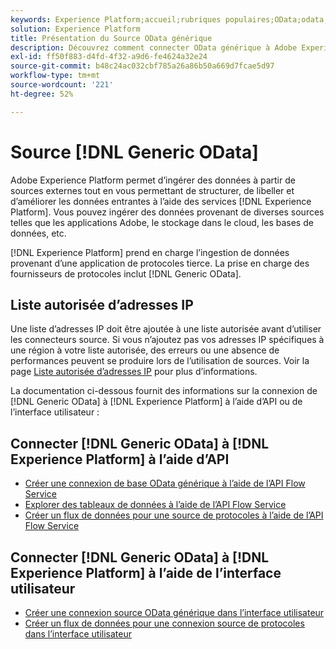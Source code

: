 ```yaml
---
keywords: Experience Platform;accueil;rubriques populaires;OData;odata;oData;OData générique;odata générique
solution: Experience Platform
title: Présentation du Source OData générique
description: Découvrez comment connecter OData générique à Adobe Experience Platform à l’aide d’API ou de l’interface utilisateur.
exl-id: ff50f883-d4fd-4f32-a9d6-fe4624a32e24
source-git-commit: b48c24ac032cbf785a26a86b50a669d7fcae5d97
workflow-type: tm+mt
source-wordcount: '221'
ht-degree: 52%

---
```


# Source [!DNL Generic OData]

Adobe Experience Platform permet d’ingérer des données à partir de sources externes tout en vous permettant de structurer, de libeller et d’améliorer les données entrantes à l’aide des services [!DNL Experience Platform]. Vous pouvez ingérer des données provenant de diverses sources telles que les applications Adobe, le stockage dans le cloud, les bases de données, etc.

[!DNL Experience Platform] prend en charge l’ingestion de données provenant d’une application de protocoles tierce. La prise en charge des fournisseurs de protocoles inclut [!DNL Generic OData].

## Liste autorisée d’adresses IP

Une liste d’adresses IP doit être ajoutée à une liste autorisée avant d’utiliser les connecteurs source. Si vous n’ajoutez pas vos adresses IP spécifiques à une région à votre liste autorisée, des erreurs ou une absence de performances peuvent se produire lors de l’utilisation de sources. Voir la page [Liste autorisée d’adresses IP](../../ip-address-allow-list.md) pour plus d’informations.

La documentation ci-dessous fournit des informations sur la connexion de [!DNL Generic OData] à [!DNL Experience Platform] à l’aide d’API ou de l’interface utilisateur :

## Connecter [!DNL Generic OData] à [!DNL Experience Platform] à lʼaide dʼAPI

- [Créer une connexion de base OData générique à l’aide de l’API Flow Service](../../tutorials/api/create/protocols/odata.md)
- [Explorer des tableaux de données à l’aide de l’API Flow Service](../../tutorials/api/explore/tabular.md)
- [Créer un flux de données pour une source de protocoles à l’aide de l’API Flow Service](../../tutorials/api/collect/protocols.md)

## Connecter [!DNL Generic OData] à [!DNL Experience Platform] à lʼaide de l’interface utilisateur

- [Créer une connexion source OData générique dans l’interface utilisateur](../../tutorials/ui/create/protocols/odata.md)
- [Créer un flux de données pour une connexion source de protocoles dans l’interface utilisateur](../../tutorials/ui/dataflow/protocols.md)
